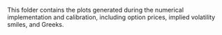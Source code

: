 This folder contains the plots generated during the numerical implementation and calibration, including option prices, implied volatility smiles, and Greeks.
